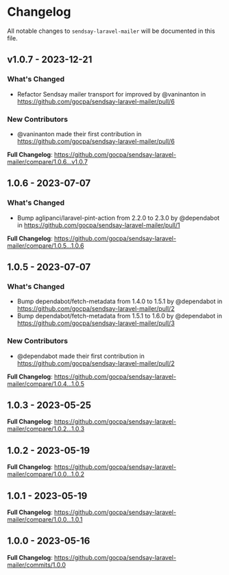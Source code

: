 # Changelog

All notable changes to `sendsay-laravel-mailer` will be documented in this file.

## v1.0.7 - 2023-12-21

### What's Changed

* Refactor Sendsay mailer transport for improved by @vaninanton in https://github.com/gocpa/sendsay-laravel-mailer/pull/6

### New Contributors

* @vaninanton made their first contribution in https://github.com/gocpa/sendsay-laravel-mailer/pull/6

**Full Changelog**: https://github.com/gocpa/sendsay-laravel-mailer/compare/1.0.6...v1.0.7

## 1.0.6 - 2023-07-07

### What's Changed

- Bump aglipanci/laravel-pint-action from 2.2.0 to 2.3.0 by @dependabot in https://github.com/gocpa/sendsay-laravel-mailer/pull/1

**Full Changelog**: https://github.com/gocpa/sendsay-laravel-mailer/compare/1.0.5...1.0.6

## 1.0.5 - 2023-07-07

### What's Changed

- Bump dependabot/fetch-metadata from 1.4.0 to 1.5.1 by @dependabot in https://github.com/gocpa/sendsay-laravel-mailer/pull/2
- Bump dependabot/fetch-metadata from 1.5.1 to 1.6.0 by @dependabot in https://github.com/gocpa/sendsay-laravel-mailer/pull/3

### New Contributors

- @dependabot made their first contribution in https://github.com/gocpa/sendsay-laravel-mailer/pull/2

**Full Changelog**: https://github.com/gocpa/sendsay-laravel-mailer/compare/1.0.4...1.0.5

## 1.0.3 - 2023-05-25

**Full Changelog**: https://github.com/gocpa/sendsay-laravel-mailer/compare/1.0.2...1.0.3

## 1.0.2 - 2023-05-19

**Full Changelog**: https://github.com/gocpa/sendsay-laravel-mailer/compare/1.0.0...1.0.2

## 1.0.1 - 2023-05-19

**Full Changelog**: https://github.com/gocpa/sendsay-laravel-mailer/compare/1.0.0...1.0.1

## 1.0.0 - 2023-05-16

**Full Changelog**: https://github.com/gocpa/sendsay-laravel-mailer/commits/1.0.0
